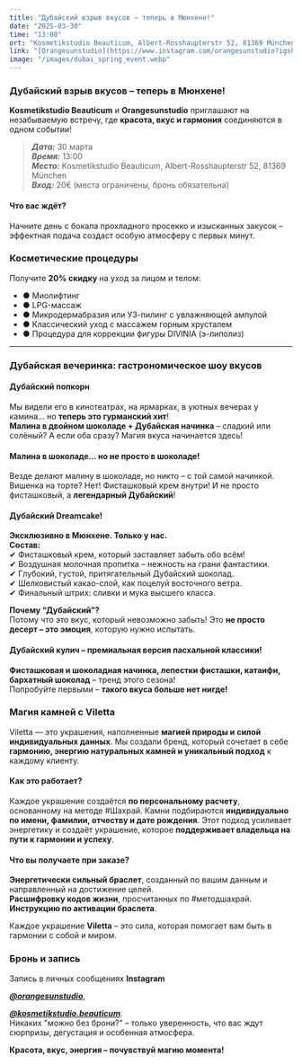 ```yaml
---
title: "Дубайский взрыв вкусов – теперь в Мюнхене!"
date: "2025-03-30"
time: "13:00" 
ort: "Kosmetikstudio Beauticum, Albert-Rosshaupterstr 52, 81369 München" 
link: "[Orangesunstudio](https://www.instagram.com/orangesunstudio?igsh=MXZ4bnBnY29qY2cwMg==), [Kosmetikstudio](https://www.instagram.com/kosmetikstudio.beauticum?igsh=MTgzdmF6MWh5dnZocQ==)"
image: "/images/dubai_spring_event.webp"
---
```


### Дубайский взрыв вкусов – теперь в Мюнхене! 

**Kosmetikstudio Beauticum** и **Orangesunstudio** приглашают на незабываемую встречу, где **красота, вкус и гармония** соединяются в одном событии!  


> ***Дата:***  30 марта  
> ***Время:*** 13:00  
> ***Место:*** Kosmetikstudio Beauticum, Albert-Rosshaupterstr 52, 81369 München  
> ***Вход:*** 20€ (места ограничены, бронь обязательна)  


#### **Что вас ждёт?**

Начните день с бокала прохладного просекко и изысканных закусок – эффектная подача создаст особую атмосферу с первых минут.  

### Косметические процедуры
Получите **20% скидку** на уход за лицом и телом:  
- ● Миолифтинг  
- ● LPG-массаж  
- ● Микродермабразия или УЗ-пилинг с увлажняющей ампулой  
- ● Классический уход с массажем горным хрусталем  
- ● Процедура для коррекции фигуры DIVINIA (э-липолиз)  

---

### Дубайская вечеринка: гастрономическое шоу вкусов

#### **Дубайский попкорн**
Мы видели его в кинотеатрах, на ярмарках, в уютных вечерах у камина… но **теперь это гурманский хит**!  
**Малина в двойном шоколаде + Дубайская начинка** – сладкий или солёный? А если оба сразу? Магия вкуса начинается здесь!  

#### **Малина в шоколаде… но не просто в шоколаде!**
Везде делают малину в шоколаде, но никто – с той самой начинкой.  
Вишенка на торте? Нет! Фисташковый крем внутри! И не просто фисташковый, а **легендарный Дубайский**!  

#### **Дубайский Dreamcake!**
**Эксклюзивно в Мюнхене. Только у нас.**  
**Состав:**  
✔ Фисташковый крем, который заставляет забыть обо всём!  
✔ Воздушная молочная пропитка – нежность на грани фантастики.  
✔ Глубокий, густой, притягательный Дубайский шоколад.  
✔ Шелковистый какао-слой, как поцелуй восточного ветра.  
✔ Финальный штрих: сливки и мука высшего класса.  

**Почему “Дубайский”?**  
Потому что это вкус, который невозможно забыть! Это **не просто десерт – это эмоция**, которую нужно испытать.  

#### **Дубайский кулич – премиальная версия пасхальной классики!**
**Фисташковая и шоколадная начинка, лепестки фисташки, катаифи, бархатный шоколад** – тренд этого сезона!  
Попробуйте первыми – **такого вкуса больше нет нигде!**  


### Магия камней с Viletta

Viletta — это украшения, наполненные **магией природы и силой индивидуальных данных**. Мы создали бренд, который сочетает в себе **гармонию, энергию натуральных камней и уникальный подход** к каждому клиенту.  

#### Как это работает?  
Каждое украшение создаётся **по персональному расчету**, основанному на методе #Шахрай. Камни подбираются **индивидуально по имени, фамилии, отчеству и дате рождения**. Этот подход усиливает энергетику и создаёт украшение, которое **поддерживает владельца на пути к гармонии и успеху**.  

#### Что вы получаете при заказе?  
**Энергетически сильный браслет**, созданный по вашим данным и направленный на достижение целей.  
**Расшифровку кодов жизни**, просчитанных по #методшахрай.  
**Инструкцию по активации браслета**.  

Каждое украшение **Viletta** – это сила, которая помогает вам быть в гармонии с собой и миром.  

### **Бронь и запись**
Запись в личных сообщениях **Instagram** 

***[@orangesunstudio](https://www.instagram.com/orangesunstudio?igsh=MXZ4bnBnY29qY2cwMg==)***,

***[@kosmetikstudio.beauticum](https://www.instagram.com/kosmetikstudio.beauticum?igsh=MTgzdmF6MWh5dnZocQ==)***.  
Никаких "можно без брони?" – только уверенность, что вас ждут сюрпризы, дегустация и особенная атмосфера.  

**Красота, вкус, энергия – почувствуй магию момента!**
